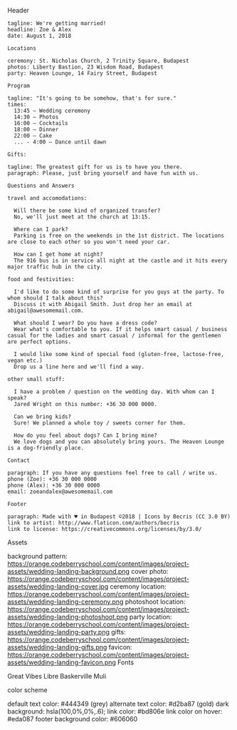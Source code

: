 Header

    tagline: We're getting married!
    headline: Zoe & Alex
    date: August 1, 2018

    Locations

    ceremony: St. Nicholas Church, 2 Trinity Square, Budapest 
    photos: Liberty Bastion, 23 Wisdom Road, Budapest
    party: Heaven Lounge, 14 Fairy Street, Budapest

    Program

    tagline: "It's going to be somehow, that's for sure."
    times:
      13:45 – Wedding ceremony
      14:30 – Photos
      16:00 – Cocktails
      18:00 – Dinner
      22:00 – Cake
      ... - 4:00 – Dance until dawn

    Gifts:

    tagline: The greatest gift for us is to have you there.
    paragraph: Please, just bring yourself and have fun with us.

    Questions and Answers

    travel and accomodations:

      Will there be some kind of organized transfer?
      No, we'll just meet at the church at 13:15.

      Where can I park?
      Parking is free on the weekends in the 1st district. The locations are close to each other so you won't need your car.

      How can I get home at night?
      The 916 bus is in service all night at the castle and it hits every major traffic hub in the city.

    food and festivities:

      I'd like to do some kind of surprise for you guys at the party. To whom should I talk about this?
      Discuss it with Abigail Smith. Just drop her an email at abigail@awesomemail.com.

      What should I wear? Do you have a dress code?
      Wear what's comfortable to you. If it helps smart casual / business casual for the ladies and smart casual / informal for the gentlemen are perfect options.

      I would like some kind of special food (gluten-free, lactose-free, vegan etc.)
      Drop us a line here and we'll find a way.

    other small stuff:

      I have a problem / question on the wedding day. With whom can I speak?
      Jared Wright on this number: +36 30 000 0000.

      Can we bring kids?
      Sure! We planned a whole toy / sweets corner for them.

      How do you feel about dogs? Can I bring mine?
      We love dogs and you can absolutely bring yours. The Heaven Lounge is a dog-friendly place.

    Contact

    paragraph: If you have any questions feel free to call / write us.
    phone (Zoe): +36 30 000 0000
    phone (Alex): +36 30 000 0000
    email: zoeandalex@awesomemail.com

    Footer

    paragraph: Made with ♥ in Budapest ©2018 | Icons by Becris (CC 3.0 BY)
    link to artist: http://www.flaticon.com/authors/becris
    link to license: https://creativecommons.org/licenses/by/3.0/


Assets


background pattern: https://orange.codeberryschool.com/content/images/project-assets/wedding-landing-background.png
    cover photo: https://orange.codeberryschool.com/content/images/project-assets/wedding-landing-cover.jpg
    ceremony location: https://orange.codeberryschool.com/content/images/project-assets/wedding-landing-ceremony.png
    photoshoot location: https://orange.codeberryschool.com/content/images/project-assets/wedding-landing-photoshoot.png
    party location: https://orange.codeberryschool.com/content/images/project-assets/wedding-landing-party.png
    gifts: https://orange.codeberryschool.com/content/images/project-assets/wedding-landing-gifts.png
    favicon: https://orange.codeberryschool.com/content/images/project-assets/wedding-landing-favicon.png
Fonts

Great Vibes
    Libre Baskerville
    Muli



color scheme

default text color: #444349 (grey)
    alternate text color: #d2ba87 (gold)
    dark background: hsla(100,0%,0%,.6);
    link color: #bd806e
    link color on hover: #eda087
    footer background color: #606060


